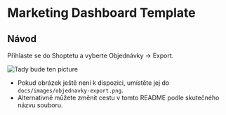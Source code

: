 # Marketing Dashboard Template

## Návod

Přihlaste se do Shoptetu a vyberte Objednávky → Export.

![Tady bude ten picture](docs/images/objednavky-export.png)

- Pokud obrázek ještě není k dispozici, umístěte jej do `docs/images/objednavky-export.png`.
- Alternativně můžete změnit cestu v tomto README podle skutečného názvu souboru.
